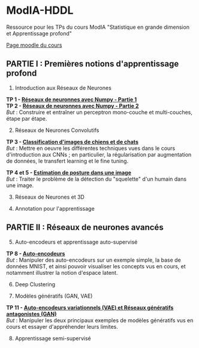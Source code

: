 # ModIA-HDDL
Ressource pour les TPs du cours ModIA "Statistique en grande dimension et Apprentissage profond"

[Page moodle du cours](https://moodle-n7.inp-toulouse.fr/course/view.php?id=2777)


## PARTIE I : Premières notions d'apprentissage profond

1. Introduction aux Réseaux de Neurones

**TP 1 - [Réseaux de neuronnes avec Numpy - Partie 1](TP-1-2/TP1_Reseaux_de_neurones_avec_Numpy.ipynb)** <br>
**TP 2 - [Réseaux de neuronnes avec Numpy - Partie 2](TP-1-2/TP2_Reseaux_de_Neurones_avec_Numpy.ipynb)** <br>
_But_ : Construire et entraîner un perceptron mono-couche et multi-couches, étape par étape. <br>

2. Réseaux de Neurones Convolutifs

**TP 3 - [Classification d'images de chiens et de chats](TP-3/TP3_Classification_de_chiens_et_chats.ipynb)** <br>
_But_ : Mettre en oeuvre les différentes techniques vues dans le cours d'introduction aux CNNs ; en particulier, la régularisation par augmentation de données, le transfert learning et le fine tuning. <br>

**TP 4 et 5 - [Estimation de posture dans une image](TP-4-5/TP4-5_Estimation_de_Posture.ipynb)** <br>
_But_ : Traiter le problème de la détection du "squelette" d'un humain dans une image. <br>

3. Réseaux de Neurones et 3D

4. Annotation pour l'apprentissage


## PARTIE II : Réseaux de neurones avancés

5. Auto-encodeurs et apprentissage auto-supervisé

**TP 8 - [Auto-encodeurs](TP-8/TP8_Autoencodeurs.ipynb)** <br>
_But_ : Manipuler des auto-encodeurs sur un exemple simple, la base de données MNIST, et ainsi pouvoir visualiser les concepts vus en cours, et notamment illustrer la notion d'espace latent. <br>

6. Deep Clustering

7. Modèles génératifs (GAN, VAE)

**TP 11 - [Auto-encodeurs variationnels (VAE) et Réseaux génératifs antagonistes (GAN)](TP-11/TP11_VAE_GAN.ipynb)** <br>
_But_ : Manipuler les deux principaux exemples de modèles génératifs vus en cours et essayer d'appréhender leurs limites.<br>

8. Apprentissage semi-supervisé


